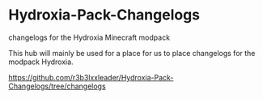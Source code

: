 # Hydroxia-Pack-Changelogs
changelogs for the Hydroxia Minecraft modpack

This hub will mainly be used for a place for us to place changelogs for the modpack Hydroxia.

https://github.com/r3b3lxxleader/Hydroxia-Pack-Changelogs/tree/changelogs
